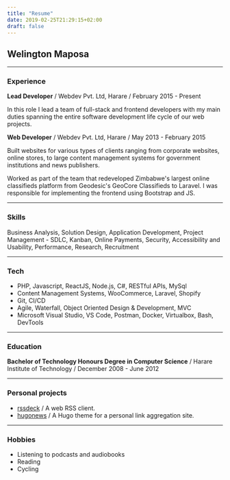 ```yaml
---
title: "Resume"
date: 2019-02-25T21:29:15+02:00
draft: false
---
```


## Welington Maposa

---

### Experience

**Lead Developer** / Webdev Pvt. Ltd, Harare / February 2015 - Present

In this role I lead a team of full-stack and frontend developers with my main duties spanning the entire software development life cycle of our web projects.

**Web Developer** / Webdev Pvt. Ltd, Harare / May 2013 - February 2015

Built websites for various types of clients ranging from corporate websites, online stores, to large content management systems for government institutions and news publishers.

Worked as part of the team that redeveloped Zimbabwe's largest online classifieds platform from Geodesic's GeoCore Classifieds to Laravel. I was responsible for implementing the frontend using Bootstrap and JS.

---

### Skills

Business Analysis, Solution Design, Application Development, Project Management - SDLC, Kanban, Online Payments, Security, Accessibility and Usability, Performance, Research, Recruitment

---

### Tech

- PHP, Javascript, ReactJS, Node.js, C#, RESTful APIs, MySql
- Content Management Systems, WooCommerce, Laravel, Shopify
- Git, CI/CD
- Agile, Waterfall, Object Oriented Design & Development, MVC
- Microsoft Visual Studio, VS Code, Postman, Docker, Virtualbox, Bash, DevTools

---

### Education

**Bachelor of Technology Honours Degree in Computer Science** / Harare Institute of Technology / December 2008 - June 2012

---

### Personal projects

- [rssdeck](https://rssdeck.wews.co) / A web RSS client.
- [hugonews](https://github.com/spaghettiwews/hugonews/) / A Hugo theme for a personal link aggregation site.

---

### Hobbies

- Listening to podcasts and audiobooks
- Reading
- Cycling

